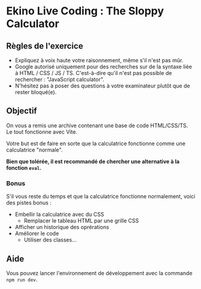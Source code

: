 # Ekino Live Coding : The Sloppy Calculator

## Règles de l'exercice

- Expliquez à voix haute votre raisonnement, même s'il n'est pas mûr.
- Google autorisé uniquement pour des recherches sur de la syntaxe liée à HTML / CSS / JS / TS. C'est-à-dire qu'il n'est pas possible de rechercher : "JavaScript calculator".
- N'hésitez pas à poser des questions à votre examinateur plutôt que de rester bloqué(e).

## Objectif

On vous a remis une archive contenant une base de code HTML/CSS/TS. Le tout fonctionne avec Vite.

Votre but est de faire en sorte que la calculatrice fonctionne comme une calculatrice "normale".

**Bien que tolérée, il est recommandé de chercher une alternative à la fonction `eval`.**

### Bonus

S'il vous reste du temps et que la calculatrice fonctionne normalement, voici des pistes bonus :

- Embellir la calculatrice avec du CSS
  - Remplacer le tableau HTML par une grille CSS
- Afficher un historique des oprérations
- Améliorer le code
  - Utiliser des classes...

## Aide

Vous pouvez lancer l'environnement de développement avec la commande `npm run dev`.
